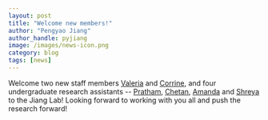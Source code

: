 ```yaml
---
layout: post
title: "Welcome new members!"
author: "Pengyao Jiang"
author_handle: pyjiang
image: /images/news-icon.png
category: blog
tags: [news]
---
```

Welcome two new staff members [Valeria] and [Corrine], and four undergraduate research assistants -- [Pratham], [Chetan], [Amanda] and [Shreya] to the Jiang Lab! 
Looking forward to working with you all and push the research forward!


[Valeria]: /team/valeria-icaza/
[Corrine]: /team/corrine-penrose/
[Pratham]: /team/pratham-patel/
[Chetan]: /team/chetan-bagra/
[Amanda]: /team/amanda-le/
[Shreya]: /team/shreya-satheesh/
